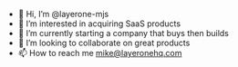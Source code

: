 - 👋 Hi, I’m @layerone-mjs
- 👀 I’m interested in acquiring SaaS products 
- 🌱 I’m currently starting a company that buys then builds
- 💞️ I’m looking to collaborate on great products
- 📫 How to reach me mike@layeronehq.com

<!---
layerone-mjs/layerone-mjs is a ✨ special ✨ repository because its `README.md` (this file) appears on your GitHub profile.
You can click the Preview link to take a look at your changes.
--->
